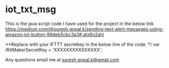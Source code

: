 # iot_txt_msg

This is the java script code I have used for the project in the below link
https://medium.com/@suresh.gopal.k/sending-text-alert-messages-using-amazon-iot-button-99deb5cbc3a3#.atx6n2ahj

**Replace with your IFTTT secretkey in the below line of the code.
*/
var iftttMakerSecretKey = 'XXXXXXXXXXXXXXX';

Any questions email me at suresh.gopal.k@gmail.com
